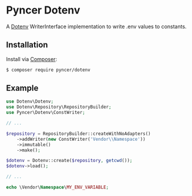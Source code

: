 # Pyncer Dotenv
A [Dotenv](https://github.com/vlucas/phpdotenv) WriterInterface implementation to write .env values to constants.

## Installation

Install via [Composer](https://getcomposer.org):

```bash
$ composer require pyncer/dotenv
```

## Example

```php
use Dotenv\Dotenv;
use Dotenv\Repository\RepositoryBuilder;
use Pyncer\Dotenv\ConstWriter;

// ...

$repository = RepositoryBuilder::createWithNoAdapters()
    ->addWriter(new ConstWriter('Vendor\\Namespace'))
    ->immutable()
    ->make();

$dotenv = Dotenv::create($repository, getcwd());
$dotenv->load();

// ...

echo \Vendor\Namespace\MY_ENV_VARIABLE;
```
